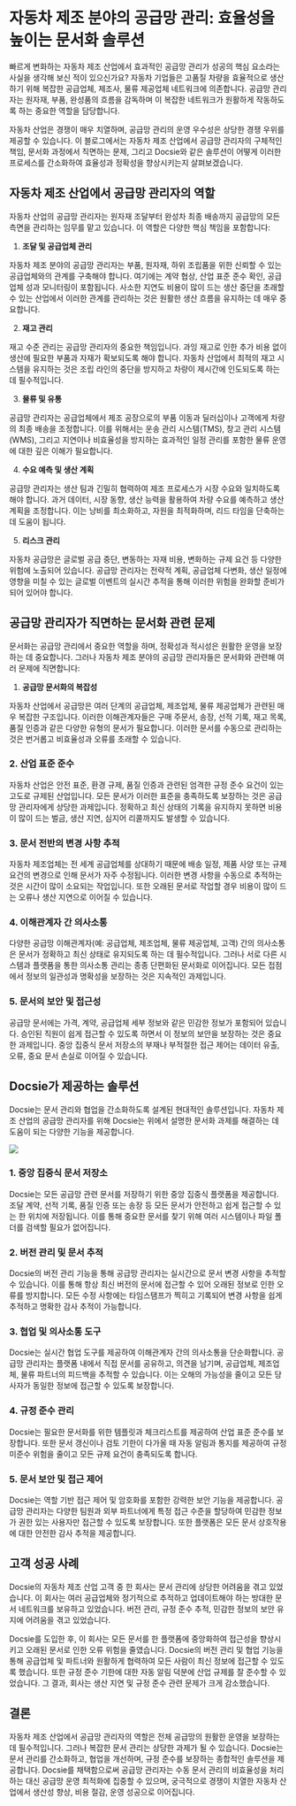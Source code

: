 # 자동차 제조 분야의 공급망 관리: 효율성을 높이는 문서화 솔루션

빠르게 변화하는 자동차 제조 산업에서 효과적인 공급망 관리가 성공의 핵심 요소라는 사실을 생각해 보신 적이 있으신가요? 자동차 기업들은 고품질 차량을 효율적으로 생산하기 위해 복잡한 공급업체, 제조사, 물류 제공업체 네트워크에 의존합니다. 공급망 관리자는 원자재, 부품, 완성품의 흐름을 감독하며 이 복잡한 네트워크가 원활하게 작동하도록 하는 중요한 역할을 담당합니다.

자동차 산업은 경쟁이 매우 치열하며, 공급망 관리의 운영 우수성은 상당한 경쟁 우위를 제공할 수 있습니다. 이 블로그에서는 자동차 제조 산업에서 공급망 관리자의 구체적인 책임, 문서화 과정에서 직면하는 문제, 그리고 Docsie와 같은 솔루션이 어떻게 이러한 프로세스를 간소화하여 효율성과 정확성을 향상시키는지 살펴보겠습니다.

## 자동차 제조 산업에서 공급망 관리자의 역할

자동차 산업의 공급망 관리자는 원자재 조달부터 완성차 최종 배송까지 공급망의 모든 측면을 관리하는 임무를 맡고 있습니다. 이 역할은 다양한 핵심 책임을 포함합니다:

1. **조달 및 공급업체 관리**

자동차 제조 분야의 공급망 관리자는 부품, 원자재, 하위 조립품을 위한 신뢰할 수 있는 공급업체와의 관계를 구축해야 합니다. 여기에는 계약 협상, 산업 표준 준수 확인, 공급업체 성과 모니터링이 포함됩니다. 사소한 지연도 비용이 많이 드는 생산 중단을 초래할 수 있는 산업에서 이러한 관계를 관리하는 것은 원활한 생산 흐름을 유지하는 데 매우 중요합니다.

2. **재고 관리**

재고 수준 관리는 공급망 관리자의 중요한 책임입니다. 과잉 재고로 인한 추가 비용 없이 생산에 필요한 부품과 자재가 확보되도록 해야 합니다. 자동차 산업에서 최적의 재고 시스템을 유지하는 것은 조립 라인의 중단을 방지하고 차량이 제시간에 인도되도록 하는 데 필수적입니다.

3. **물류 및 유통**

공급망 관리자는 공급업체에서 제조 공장으로의 부품 이동과 딜러십이나 고객에게 차량의 최종 배송을 조정합니다. 이를 위해서는 운송 관리 시스템(TMS), 창고 관리 시스템(WMS), 그리고 지연이나 비효율성을 방지하는 효과적인 일정 관리를 포함한 물류 운영에 대한 깊은 이해가 필요합니다.

4. **수요 예측 및 생산 계획**

공급망 관리자는 생산 팀과 긴밀히 협력하여 제조 프로세스가 시장 수요와 일치하도록 해야 합니다. 과거 데이터, 시장 동향, 생산 능력을 활용하여 차량 수요를 예측하고 생산 계획을 조정합니다. 이는 낭비를 최소화하고, 자원을 최적화하며, 리드 타임을 단축하는 데 도움이 됩니다.

5. **리스크 관리**

자동차 공급망은 글로벌 공급 중단, 변동하는 자재 비용, 변화하는 규제 요건 등 다양한 위험에 노출되어 있습니다. 공급망 관리자는 전략적 계획, 공급업체 다변화, 생산 일정에 영향을 미칠 수 있는 글로벌 이벤트의 실시간 추적을 통해 이러한 위험을 완화할 준비가 되어 있어야 합니다.

## 공급망 관리자가 직면하는 문서화 관련 문제

문서화는 공급망 관리에서 중요한 역할을 하며, 정확성과 적시성은 원활한 운영을 보장하는 데 중요합니다. 그러나 자동차 제조 분야의 공급망 관리자들은 문서화와 관련해 여러 문제에 직면합니다:

1. **공급망 문서화의 복잡성**

자동차 산업에서 공급망은 여러 단계의 공급업체, 제조업체, 물류 제공업체가 관련된 매우 복잡한 구조입니다. 이러한 이해관계자들은 구매 주문서, 송장, 선적 기록, 재고 목록, 품질 인증과 같은 다양한 유형의 문서가 필요합니다. 이러한 문서를 수동으로 관리하는 것은 번거롭고 비효율성과 오류를 초래할 수 있습니다.

### 2. 산업 표준 준수

자동차 산업은 안전 표준, 환경 규제, 품질 인증과 관련된 엄격한 규정 준수 요건이 있는 고도로 규제된 산업입니다. 모든 문서가 이러한 표준을 충족하도록 보장하는 것은 공급망 관리자에게 상당한 과제입니다. 정확하고 최신 상태의 기록을 유지하지 못하면 비용이 많이 드는 벌금, 생산 지연, 심지어 리콜까지도 발생할 수 있습니다.

### 3. 문서 전반의 변경 사항 추적

자동차 제조업체는 전 세계 공급업체를 상대하기 때문에 배송 일정, 제품 사양 또는 규제 요건의 변경으로 인해 문서가 자주 수정됩니다. 이러한 변경 사항을 수동으로 추적하는 것은 시간이 많이 소요되는 작업입니다. 또한 오래된 문서로 작업할 경우 비용이 많이 드는 오류나 생산 지연으로 이어질 수 있습니다.

### 4. 이해관계자 간 의사소통

다양한 공급망 이해관계자(예: 공급업체, 제조업체, 물류 제공업체, 고객) 간의 의사소통은 문서가 정확하고 최신 상태로 유지되도록 하는 데 필수적입니다. 그러나 서로 다른 시스템과 플랫폼을 통한 의사소통 관리는 종종 단편화된 문서화로 이어집니다. 모든 접점에서 정보의 일관성과 명확성을 보장하는 것은 지속적인 과제입니다.

### 5. 문서의 보안 및 접근성

공급망 문서에는 가격, 계약, 공급업체 세부 정보와 같은 민감한 정보가 포함되어 있습니다. 승인된 직원이 쉽게 접근할 수 있도록 하면서 이 정보의 보안을 보장하는 것은 중요한 과제입니다. 중앙 집중식 문서 저장소의 부재나 부적절한 접근 제어는 데이터 유출, 오류, 중요 문서 손실로 이어질 수 있습니다.

## Docsie가 제공하는 솔루션

Docsie는 문서 관리와 협업을 간소화하도록 설계된 현대적인 솔루션입니다. 자동차 제조 산업의 공급망 관리자를 위해 Docsie는 위에서 설명한 문서화 과제를 해결하는 데 도움이 되는 다양한 기능을 제공합니다.

![](https://cdn.docsie.io/workspace_PxAvC1Uenuc7ad6H3/doc_wn84Jkoc6hIMTO2eE/file_o4dMLXB1O9CRglFwA/image_1d51ede9-0bb1-71be-6096-eee09c193c1a.jpg)

### 1. 중앙 집중식 문서 저장소

Docsie는 모든 공급망 관련 문서를 저장하기 위한 중앙 집중식 플랫폼을 제공합니다. 조달 계약, 선적 기록, 품질 인증 또는 송장 등 모든 문서가 안전하고 쉽게 접근할 수 있는 한 위치에 저장됩니다. 이를 통해 중요한 문서를 찾기 위해 여러 시스템이나 파일 폴더를 검색할 필요가 없어집니다.

### 2. 버전 관리 및 문서 추적

Docsie의 버전 관리 기능을 통해 공급망 관리자는 실시간으로 문서 변경 사항을 추적할 수 있습니다. 이를 통해 항상 최신 버전의 문서에 접근할 수 있어 오래된 정보로 인한 오류를 방지합니다. 모든 수정 사항에는 타임스탬프가 찍히고 기록되어 변경 사항을 쉽게 추적하고 명확한 감사 추적이 가능합니다.

### 3. 협업 및 의사소통 도구

Docsie는 실시간 협업 도구를 제공하여 이해관계자 간의 의사소통을 단순화합니다. 공급망 관리자는 플랫폼 내에서 직접 문서를 공유하고, 의견을 남기며, 공급업체, 제조업체, 물류 파트너의 피드백을 추적할 수 있습니다. 이는 오해의 가능성을 줄이고 모든 당사자가 동일한 정보에 접근할 수 있도록 보장합니다.

### 4. 규정 준수 관리

Docsie는 필요한 문서화를 위한 템플릿과 체크리스트를 제공하여 산업 표준 준수를 보장합니다. 또한 문서 갱신이나 검토 기한이 다가올 때 자동 알림과 통지를 제공하여 규정 미준수 위험을 줄이고 모든 규제 요건이 충족되도록 합니다.

### 5. 문서 보안 및 접근 제어

Docsie는 역할 기반 접근 제어 및 암호화를 포함한 강력한 보안 기능을 제공합니다. 공급망 관리자는 다양한 팀원과 외부 파트너에게 특정 접근 수준을 할당하여 민감한 정보가 권한 있는 사용자만 접근할 수 있도록 보장합니다. 또한 플랫폼은 모든 문서 상호작용에 대한 안전한 감사 추적을 제공합니다.

## 고객 성공 사례

Docsie의 자동차 제조 산업 고객 중 한 회사는 문서 관리에 상당한 어려움을 겪고 있었습니다. 이 회사는 여러 공급업체와 정기적으로 추적하고 업데이트해야 하는 방대한 문서 네트워크를 보유하고 있었습니다. 버전 관리, 규정 준수 추적, 민감한 정보의 보안 유지에 어려움을 겪고 있었습니다.

Docsie를 도입한 후, 이 회사는 모든 문서를 한 플랫폼에 중앙화하여 접근성을 향상시키고 오래된 문서로 인한 오류 위험을 줄였습니다. Docsie의 버전 관리 및 협업 기능을 통해 공급업체 및 파트너와 원활하게 협력하여 모든 사람이 최신 정보에 접근할 수 있도록 했습니다. 또한 규정 준수 기한에 대한 자동 알림 덕분에 산업 규제를 잘 준수할 수 있었습니다. 그 결과, 회사는 생산 지연 및 규정 준수 관련 문제가 크게 감소했습니다.

## 결론

자동차 제조 산업에서 공급망 관리자의 역할은 전체 공급망의 원활한 운영을 보장하는 데 필수적입니다. 그러나 복잡한 문서 관리는 상당한 과제가 될 수 있습니다. Docsie는 문서 관리를 간소화하고, 협업을 개선하며, 규정 준수를 보장하는 종합적인 솔루션을 제공합니다. Docsie를 채택함으로써 공급망 관리자는 수동 문서 관리의 비효율성을 처리하는 대신 공급망 운영 최적화에 집중할 수 있으며, 궁극적으로 경쟁이 치열한 자동차 산업에서 생산성 향상, 비용 절감, 운영 성공으로 이어집니다.